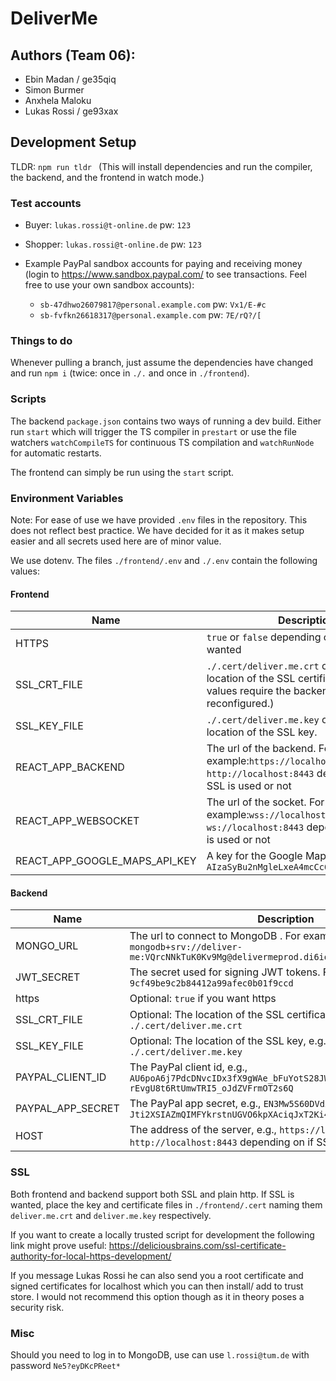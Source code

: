 # DeliverMe

## Authors (Team 06):

- Ebin Madan / ge35qiq
- Simon Burmer
- Anxhela Maloku
- Lukas Rossi / ge93xax

## Development Setup

TLDR: `npm run tldr `
(This will install dependencies and run the compiler, the backend, and the frontend in watch mode.)

### Test accounts

- Buyer: `lukas.rossi@t-online.de` pw: `123`

- Shopper: `lukas.rossi@t-online.de` pw: `123`

- Example PayPal sandbox accounts for paying and receiving money (login to https://www.sandbox.paypal.com/ to see transactions.
  Feel free to use your own sandbox accounts):
    - `sb-47dhwo26079817@personal.example.com` pw: `Vx1/E-#c`
    - `sb-fvfkn26618317@personal.example.com` pw: `7E/rQ?/[`

### Things to do

Whenever pulling a branch, just assume the dependencies have changed and run `npm i` (twice: once in `./.` and
once in `./frontend`).

### Scripts

The backend `package.json` contains two ways of running a dev build.
Either run `start` which will trigger the TS compiler in `prestart` or
use the file watchers `watchCompileTS` for continuous TS compilation and `watchRunNode`
for automatic restarts.

The frontend can simply be run using the `start` script.

### Environment Variables

Note: For ease of use we have provided `.env` files in the repository. This does not reflect
best practice. We have decided for it as it makes setup easier and all secrets used here are of minor value.

We use dotenv. The files `./frontend/.env` and  `./.env` contain the following values:

#### Frontend

| Name                          | Description                                                                                                                     |
|-------------------------------|---------------------------------------------------------------------------------------------------------------------------------|
| HTTPS                         | `true` or `false` depending on if SSL is wanted                                                                                 |
| SSL_CRT_FILE                  | `./.cert/deliver.me.crt` or the desired location of the SSL certificate. (Other values require the backend to be reconfigured.) |
| SSL_KEY_FILE                  | `./.cert/deliver.me.key` or the desired location of the SSL key.                                                                |
| REACT_APP_BACKEND             | The url of the backend. For example:`https://localhost:8443` or `http://localhost:8443` depending on if SSL is used or not      |
| REACT_APP_WEBSOCKET           | The url of the socket. For example:`wss://localhost:8443` or `ws://localhost:8443` depending on if SSL is used or not           |
| REACT_APP_GOOGLE_MAPS_API_KEY | A key for the Google Maps APi, e.g.: `AIzaSyBu2nMgleLxeA4mcCc6O_Wm7M4GRBb13XI`                                                  |

#### Backend

| Name              | Description                                                                                                                 |
|-------------------|-----------------------------------------------------------------------------------------------------------------------------|
| MONGO_URL         | The url to connect to MongoDB . For example: `mongodb+srv://deliver-me:VQrcNNkTuK0Kv9Mg@delivermeprod.di6io6m.mongodb.net/` |
| JWT_SECRET        | The secret used for signing JWT tokens. For example: `9cf49be9c2b84412a99afec0b01f9ccd`                                     |
| https             | Optional: `true` if you want https                                                                                          |
| SSL_CRT_FILE      | Optional: The location of the SSL certificate, e.g., `./.cert/deliver.me.crt`                                               |
| SSL_KEY_FILE      | Optional: The location of the SSL key, e.g., `./.cert/deliver.me.key`                                                       |
| PAYPAL_CLIENT_ID  | The PayPal client id, e.g., `AU6poA6j7PdcDNvcIDx3fX9gWAe_bFuYotS28JWcD1Y0yCm-rEvgU8t6RtUmwTRI5_oJdZVFrmOT2s6Q`              |
| PAYPAL_APP_SECRET | The PayPal app secret, e.g., `EN3Mw5S60DVdZ9BiFD-Jti2XSIAZmQIMFYkrstnUGVO6kpXAciqJxT2Ki4DyISOUQOWvHYE3ZnUQqxZg`             |
| HOST              | The address of the server, e.g., `https://localhost:8443` or `http://localhost:8443` depending on if SSL is used or not     |

### SSL

Both frontend and backend support both SSL and plain http.
If SSL is wanted, place the key and certificate files in `./frontend/.cert` naming them
`deliver.me.crt` and `deliver.me.key` respectively.

If you want to create a locally trusted script for development the following link might prove useful:
https://deliciousbrains.com/ssl-certificate-authority-for-local-https-development/

If you message Lukas Rossi he can also send you a root certificate and signed certificates for localhost which you can
then install/ add to trust store.
I would not recommend this option though as it in theory poses a security risk.

### Misc

Should you need to log in to MongoDB, use can use `l.rossi@tum.de` with password `Ne5?eyDKcPReet*`


